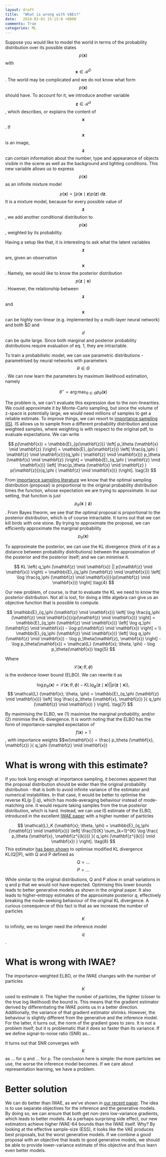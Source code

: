 ```yaml
---
layout: draft
title:  "What is wrong with VAEs?"
date:   2018-03-01 15:15:0 +0000
comments: True
categories: ML
---
```


Suppose you would like to model the world in terms of the probability distribution over its possible states $$p(\mathbf{x})$$ with $$\mathbf{x} \in \mathcal{R}^D$$.
The world may be complicated and we do not know what form $$p(\mathbf{x})$$ should have.
To account for it, we introduce another variable $$\mathbf{z} \in \mathcal{R}^d$$, which describes, or explains the content of $$\mathbf{x}$$.
If $$\mathbf{x}$$ is an image, $$\mathbf{z}$$ can contain information about the number, type and appearance of objects visible in the scene as well as the background and lighting conditions.
This new variable allows us to express $$p(\mathbf{x})$$ as an infinite mixture model

$$
  p(\mathbf{x}) = \int p(\mathbf{x} \mid \mathbf{z}) p(\mathbf{z})~d \mathbf{z}. \tag{1}
$$
It is a mixture model, because for every possible value of $$\mathbf{z}$$, we add another conditional distribution to $$p(\mathbf{x})$$, weighted by its probability.

Having a setup like that, it is interesting to ask what the latent variables $$\mathbf{z}$$ are, given an observation $$\mathbf{x}$$. Namely, we would like to know the posterior distribution $$p(\mathbf{z} \mid \mathbf{x})$$. However, the relationship between $$\mathbf{z}$$ and $$\mathbf{x}$$ can be highly non-linear (e.g. implemented by a multi-layer neural network) and both $$D$ and $$d$$ can be quite large. Since both marginal and posterior probability distributions require evaluation of eq. 1, they are intractable.

To train a probabilistic model, we can use parametric distributions - parametrised by neural networks with parameters $$\theta \in \Theta$$.
We can now learn the parameters by maximum likelihood estimation, namely

$$
  \theta^\star = \arg \max_{\theta \in \Theta} p_\theta(\mathbf{x}) \tag{2}
$$

The problem is, we can't evaluate this expression due to the non-linearities.
We could approximate it by Monte-Carlo sampling, but since the volume of z-space is potentially large, we would need millions of samples to get a reliable estimate.
To improve things, we can resort to [importance sampling (IS)](https://en.wikipedia.org/wiki/Importance_sampling).
IS allows us to sample from a different probability distribution and use weighted samples, where weighting is with respect to the original pdf, to evaluate expectations.
We can write

$$
  p(\mathbf{x}) = \mathbb{E}_{p(\mathbf{z})} \left[ p_\theta (\mathbf{x} \mid \mathbf{z} )\right] =
  \mathbb{E}_{p(\mathbf{z})} \left[ \frac{q_\phi ( \mathbf{z} \mid \mathbf{x})}{q_\phi ( \mathbf{z} \mid \mathbf{x})} p_\theta (\mathbf{x} \mid \mathbf{z} )\right] =
  \mathbb{E}_{q_\phi ( \mathbf{z} \mid \mathbf{x})} \left[ \frac{p_\theta (\mathbf{x} \mid \mathbf{z} ) p(\mathbf{z})}{q_\phi ( \mathbf{z} \mid \mathbf{x})} )\right]. \tag{3}
$$

From [importance sampling literature](http://statweb.stanford.edu/~owen/mc/) we know that the optimal sampling distribution (proposal) is proportional to the original probability distribution times the function, whose expectation we are trying to approximate. In our setting, that function is just $$p_\theta (\mathbf{x} \mid \mathbf{z} )$$.
From Bayes theorm, we see that the optimal proposal is proportional to the posterior distribution, which is of course intractable.
It turns out that we can kill birds with one stone.
By trying to approximate the proposal, we can efficiently approximate the marginal probability $$p_\theta(\mathbf{x})$$

To approximate the posterior, we can use the KL divergence (think of it as a distance between probability distributions) between the approximation of the posterior and the posterior itself; and we can minimise it.

$$
  KL \left( q_\phi (\mathbf{z} \mid \mathbf{x}) || p(\mathbf{z} \mid \mathbf{x}) \right) = \mathbb{E}_{q_\phi (\mathbf{z} \mid \mathbf{x})} \left[ \log \frac{q_\phi (\mathbf{z} \mid \mathbf{x})}{p(\mathbf{z} \mid \mathbf{x})} \right] \tag{4}
$$

Our new problem, of course, is that to evaluate the KL we need to know the posterior distribution.
Not all is lost, for doing a little algebra can give us an objective function that is possible to compute.

$$
  \mathbb{E}_{q_\phi (\mathbf{z} \mid \mathbf{x})} \left[ \log \frac{q_\phi (\mathbf{z} \mid \mathbf{x})}{p(\mathbf{z} \mid \mathbf{x})} \right] =
  \mathbb{E}_{q_\phi (\mathbf{z} \mid \mathbf{x})} \left[ \log q_\phi (\mathbf{z} \mid \mathbf{x}) - \log p(\mathbf{z} \mid \mathbf{x}) \right] = \\
  \mathbb{E}_{q_\phi (\mathbf{z} \mid \mathbf{x})} \left[ \log q_\phi (\mathbf{z} \mid \mathbf{x}) - \log p_\theta(\mathbf{z}, \mathbf{x}) \right] - \log p_\theta(\mathbf{x}) =
  \mathcal{L} (\mathbf{x}; \theta, \phi) - \log p_\theta(\mathbf{x})
  \tag{5}
$$

Where $$\mathcal{L} (\mathbf{x}; \theta, \phi)$$ is the evidence-lower bound (ELBO). We can rewrite it as

$$
  \log p_\theta(\mathbf{x}) = \mathcal{L} (\mathbf{x}; \theta, \phi) - KL \left( q_\phi (\mathbf{z} \mid \mathbf{x}) || p(\mathbf{z} \mid \mathbf{x}) \right), \tag{6}
$$
$$
  \mathcal{L} (\mathbf{x}; \theta, \phi) = \mathbb{E}_{q_\phi (\mathbf{z} \mid \mathbf{x})}
    \left[
      \log \frac{
        p_\theta (\mathbf{x}, \mathbf{z})
      }{
        q_\phi (\mathbf{z} \mid \mathbf{x})
      }
    \right]. \tag{7}
$$

By maximising the ELBO, we (1) maximise the marginal probability, and/or (2) minimise the KL divergence.
It is worth noting that the ELBO has the form of importance-sampled expectation of $$f(\mathbf{x}) = 1$$, with importance weights $$w(\mathbf{x}) = \frac{ p_\theta (\mathbf{x}, \mathbf{z}) }{ q_\phi (\mathbf{z} \mid \mathbf{x})

# What is wrong with this estimate?
If you look long enough at importance sampling, it becomes apparent that the proposal distribution should be wider than the original probability distribution - that is both to avoid infinite variance of the estimator and numerical instabilities.
In that case, it would be better to optimise the reverse KL(p || q), which has mode-averaging behaviour instead of mode-matching one.
It would require taking samples from the true posterior distribution, which is hard.
Instead, we can use IS estimate of the ELBO, introduced in the excellent [IWAE paper](https://arxiv.org/abs/1509.00519) with a higher number of particles

$$
  \mathcal{L}_K (\mathbf{x}; \theta, \phi) = \mathbb{E}_{q_\phi (\mathbf{z} \mid \mathbf{x})}
    \left[ \frac{1}{K} \sum_{k=1}^{K}
      \log \frac{
        p_\theta (\mathbf{x}, \mathbf{z^{(k)}})
      }{
        q_\phi (\mathbf{z^{(k)}} \mid \mathbf{x})
      }
    \right]. \tag{8}
$$
This estimator [has been shown](https://arxiv.org/abs/1509.00519) to optimise modified KL divergence KL(Q||P), with Q and P defined as
$$
  Q = ... \tag{9}
$$
$$
  P = ... \tag{10}
$$

While similar to the original distributions, Q and P allow in small variations in q and p that we would not have expected.
Optimising this lower bounds leads to better generative models as shown in the original paper.
It also leads to higher-entropy estimates of the approximate posterior $q$, effectively breaking the mode-seeking behaviour of the original KL divergence.
A curious consequence of this fact is that as we increase the number of particles $$K$$ to infinity, we no longer need the inference model $$q$$.

# What is wrong with IWAE?
The importance-weighted ELBO, or the IWAE changes with the number of particles $$K$$ used to estimate it.
The higher the number of particles, the tighter (closer to the true log likelihood) the bound is.
This means that the gradient estimator derived by differentiating the IWAE points us in a better direction.
Additionally, the variance of that gradient estimator shrinks.
However, the behaviour is slightly different from the generative and the inference model.
For the latter, it turns out, the norm of the gradient goes to zero.
It is not a problem itself; but it is problematic that it does so faster than its variance.
If we define signal-to-noise ratio (SNR) as...

It turns out that SNR converges with $$K$$ as ... for q and ... for p.
The conclusion here is simple: the more particles we use, the worse the inference model becomes.
If we care about representation learning, we have a problem.


# Better solution
We can do better than IWAE, as we've shown in [our recent paper](https://arxiv.org/abs/1802.04537).
The idea is to use separate objectives for the inference and the generative models.
By doing so, we can ensure that both get non-zero low-variance gradients, which leads to better models.
As a perhaps surprising side effect, our new estimators achieve higher IWAE-64 bounds than the IWAE itself.
Why?
By looking at the effective sample-size (ESS), it looks like the VAE produces best proposals, but the worst generative models.
If we combine a good proposal with an objective that leads to good generative models, we should be able to provide lower-variance estimate of this objective and thus learn even better models.
